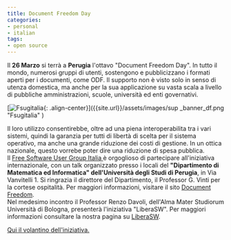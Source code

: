```yaml
---
title: Document Freedom Day
categories:
- personal
- italian
tags:
- open source
---
```

Il **26 Marzo** si terrà a **Perugia** l'ottavo "Document Freedom Day". In
tutto il mondo, numerosi gruppi di utenti, sostengono e pubblicizzano i
formati aperti per i documenti, come ODF. Il supporto non è visto solo in
senso di utenza domestica, ma anche per la sua applicazione su vasta scala a
livello di pubbliche amministrazioni, scuole, università ed enti governativi.

  
[]({{site.url}}/assets/images/sup_banner_df.png "Fsugitalia" )

[![Fsugitalia]({{site.url}}/assets/images/sup_banner_df.png){: .align-center}]({{site.url}}/assets/images/sup
_banner_df.png "Fsugitalia" )

Il loro utilizzo consentirebbe, oltre ad una piena interoperabilita tra i vari
sistemi, quindi la garanzia per tutti di libertà di scelta per il sistema
operativo, ma anche una grande riduzione dei costi di gestione. In un ottica
nazionale, questo vorrebe poter dire una riduzione di spesa pubblica.  
Il [Free Software User Group Italia ](http://www.fsugitalia.org/
"http://www.fsugitalia.org/" ) è orgoglioso di partecipare all'iniziativa
internazionale, con un talk organizzato presso i locali del **"Dipartimento di
Matematica ed Informatica" dell'Università degli Studi di Perugia**, in Via
Vanvitelli 1. Si ringrazia il direttore del Dipartimento, il Professor G.
Vinti per la cortese ospitalità. Per maggiori informazioni, visitare il sito
[Document Freedom](http://documentfreedom.org/ "http://documentfreedom.org/").  
Nel medesimo incontro il Professor Renzo Davoli, dell'Alma Mater Studiorum
Università di Bologna, presenterà l'iniziativa "LiberaSW". Per maggiori
informazioni consultare la nostra pagina su
[LiberaSW](http://www.fsugitalia.org/liberasw.php
"http://www.fsugitalia.org/liberasw.php" ).  

[Qui il volantino
dell'iniziativa.](http://www.fsugitalia.org/document/volantino.pdf
"http://www.fsugitalia.org/document/volantino.pdf" )

